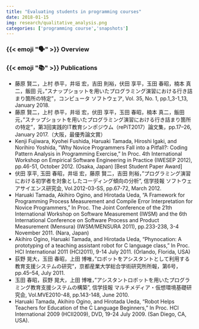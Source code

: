 ```yaml
---
title: "Evaluating students in programming courses"
date: 2018-01-15
img: research/qualitative_analysis.png
categories: ['programming course','snapshots']
---
```


### {{< emoji ":speaking_head:" >}} Overview



### {{< emoji ":books:" >}} Publications

* 藤原 賢二，上村 恭平，井垣 宏，吉田 則裕，伏田 享平，玉田 春昭，楠本 真二，飯田 元，”スナップショットを用いたプログラミング演習における行き詰まり箇所の特定”，コンピュータ ソフトウェア, Vol. 35, No. 1, pp.1_3-1_13, January 2018.
* 藤原 賢二，上村 恭平，井垣 宏，伏田 享平，玉田 春昭，楠本 真二，飯田 元，”スナップショットを用いたプログラミング演習における行き詰まり箇所の特定”，第3回実践的IT教育シンポジウム（rePiT2017）論文集，pp.17–26, January 2017.（大阪，最優秀論文賞）
* Kenji Fujiwara, Kyohei Fushida, Haruaki Tamada, Hiroshi Igaki, and Norihiro Yoshida, “Why Novice Programmers Fall into a Pitfall?: Coding Pattern Analysis in Programming Exercise,” In Proc. 4th International Workshop on Empirical Software Engineering in Practice (IWESEP 2012), pp.46-51, October 2012. (Osaka, Japan) [Best Student Paper Award]
* 伏田 享平, 玉田 春昭，井垣 宏，藤原 賢二，吉田 則裕，”プログラミング演習における初学者を対象としたコーディング傾向の分析”, 信学技報 ソフトウェアサイエンス研究会, Vol.2012-03-SS, pp.67-72, March 2012.
* Haruaki Tamada, Akihiro Ogino, and Hirotada Ueda, “A Framework for Programming Process Measurement and Compile Error Interpretation for Novice Programmers,” In Proc. The Joint Conference of the 21th International Workshop on Software Measurement (IWSM) and the 6th International Conference on Software Process and Product Measurement (Mensura) (IWSM/MENSURA 2011), pp.233-238, 3-4 November 2011. (Nara, Japan)
* Akihiro Ogino, Haruaki Tamada, and Hirotada Ueda, “Phynocation: A prototyping of a teaching assistant robot for C language class,” In Proc. HCI International 2011 (HCI2011), 9-14 July 2011. (Orlando, Florida, USA)
* 荻野 晃大，玉田 春昭，上田 博唯，”ロボットをアシスタントとして利用する教育支援システムの研究”，京都産業大学総合学術研究所所報，第6号，pp.45–54, July 2011.
* 玉田 春昭，荻野 晃大，上田 博唯，”アシスタントロボットを用いたプログラミング教育支援システムの構築”, 信学技報 マルチメディア・仮想環境基礎研究会, Vol.MVE2010-48, pp.143-148, June 2010.
* Haruaki Tamada, Akihiro Ogino, and Hirotada Ueda, “Robot Helps Teachers for Education of the C Language Beginners,” In Proc. HCI International 2009 (HCII2009), DVD, 19-24 July 2009. (San Diego, CA, USA).
